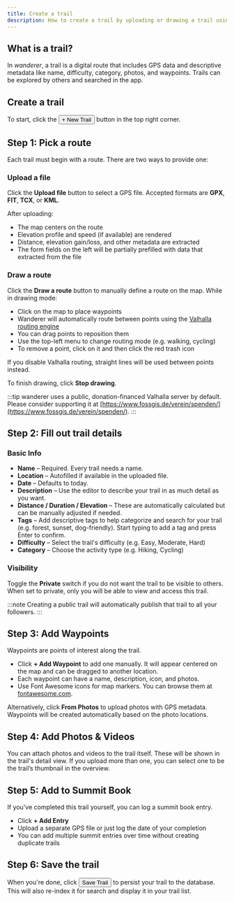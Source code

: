 ```yaml
---
title: Create a trail
description: How to create a trail by uploading or drawing a trail using Valhalla
---
```


## What is a trail?

In *wanderer*, a trail is a digital route that includes GPS data and descriptive metadata like name, difficulty, category, photos, and waypoints. Trails can be explored by others and searched in the app.



## Create a trail

To start, click the  <button class="h-10 text-white rounded-lg px-4 py-2 mx-2 bg-primary font-semibold transition-all hover:bg-primary-hover focus:ring-4 ring-zinc-400 leading-none">+ New Trail</button> button in the top right corner.



## Step 1: Pick a route

Each trail must begin with a route. There are two ways to provide one:

### Upload a file

Click the **Upload file** button to select a GPS file. Accepted formats are **GPX**, **FIT**, **TCX**, or **KML**.

After uploading:

- The map centers on the route
- Elevation profile and speed (if available) are rendered
- Distance, elevation gain/loss, and other metadata are extracted
- The form fields on the left will be partially prefilled with data that extracted from the file

### Draw a route

Click the **Draw a route** button to manually define a route on the map. While in drawing mode:

- Click on the map to place waypoints
- Wanderer will automatically route between points using the [Valhalla routing engine](https://github.com/valhalla/valhalla)
- You can drag points to reposition them
- Use the top-left menu to change routing mode (e.g. walking, cycling)
- To remove a point, click on it and then click the red trash icon

If you disable Valhalla routing, straight lines will be used between points instead.

To finish drawing, click **Stop drawing**.

:::tip
wanderer uses a public, donation-financed Valhalla server by default. Please consider supporting it at [https://www.fossgis.de/verein/spenden/](https://www.fossgis.de/verein/spenden/).
:::



## Step 2: Fill out trail details

### Basic Info

- **Name** – Required. Every trail needs a name.
- **Location** – Autofilled if available in the uploaded file.
- **Date** – Defaults to today.
- **Description** – Use the editor to describe your trail in as much detail as you want.
- **Distance / Duration / Elevation** – These are automatically calculated but can be manually adjusted if needed.
- **Tags** – Add descriptive tags to help categorize and search for your trail (e.g. forest, sunset, dog-friendly). Start typing to add a tag and press Enter to confirm.
- **Difficulty** – Select the trail's difficulty (e.g. Easy, Moderate, Hard)
- **Category** – Choose the activity type (e.g. Hiking, Cycling)

### Visibility

Toggle the **Private** switch if you do not want the trail to be visible to others. When set to private, only you will be able to view and access this trail.

:::note
Creating a public trail will automatically publish that trail to all your followers.
:::


## Step 3: Add Waypoints

Waypoints are points of interest along the trail.

- Click **+ Add Waypoint** to add one manually. It will appear centered on the map and can be dragged to another location.
- Each waypoint can have a name, description, icon, and photos.
- Use Font Awesome icons for map markers. You can browse them at [fontawesome.com](https://fontawesome.com/search?q=share&o=r&m=free).

Alternatively, click **From Photos** to upload photos with GPS metadata. Waypoints will be created automatically based on the photo locations.



## Step 4: Add Photos & Videos

You can attach photos and videos to the trail itself. These will be shown in the trail's detail view. If you upload more than one, you can select one to be the trail’s thumbnail in the overview.



## Step 5: Add to Summit Book

If you've completed this trail yourself, you can log a summit book entry.

- Click **+ Add Entry**
- Upload a separate GPS file or just log the date of your completion
- You can add multiple summit entries over time without creating duplicate trails



## Step 6: Save the trail

When you're done, click   <button class="h-10 text-white rounded-lg px-4 py-2 mx-2 bg-primary font-semibold transition-all hover:bg-primary-hover focus:ring-4 ring-zinc-400 leading-none">Save Trail</button> to persist your trail to the database. This will also re-index it for search and display it in your trail list.


